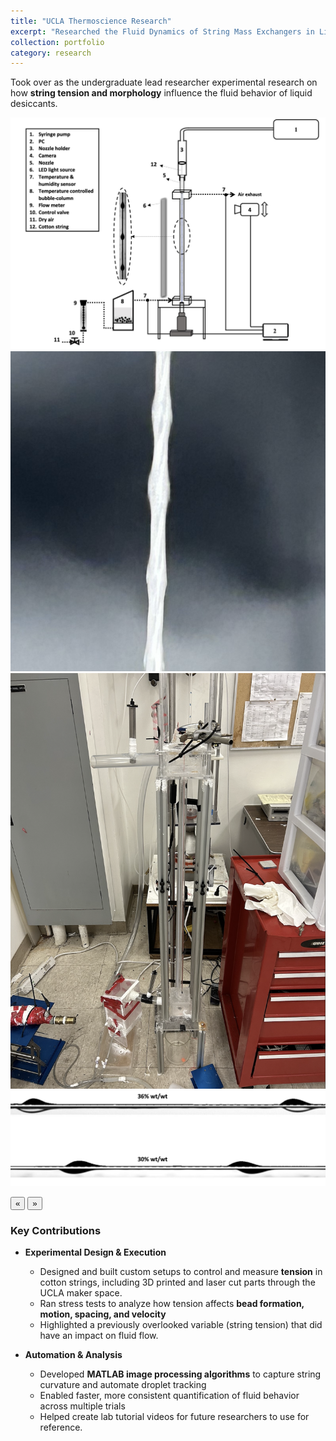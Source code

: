 ```yaml
---
title: "UCLA Thermoscience Research"
excerpt: "Researched the Fluid Dynamics of String Mass Exchangers in Liquid Desiccant Applications"
collection: portfolio
category: research
---
```

Took over as the undergraduate lead researcher experimental research on how **string tension and morphology** influence the fluid behavior of liquid desiccants.

<div class="glider-contain">
  <div class="glider">
    <img src="/images/lab0.png" alt="Rover 2" class="content-image" />
    <img src="/images/lab1.png" alt="Rover 2 course" class="content-image" />
    <img src="/images/lab2.png" alt="Rover wiring" class="content-image" />
    <img src="/images/lab5.png" alt="Rover wiring" class="content-image" />
  </div>

  <button aria-label="Previous" class="glider-prev">«</button>
  <button aria-label="Next" class="glider-next">»</button>
  <div role="tablist" class="dots"></div>
</div>

### Key Contributions

- **Experimental Design & Execution**
  - Designed and built custom setups to control and measure **tension** in cotton strings, including 3D printed and laser cut parts through the UCLA maker space.  
  - Ran stress tests to analyze how tension affects **bead formation, motion, spacing, and velocity**  
  - Highlighted a previously overlooked variable (string tension) that did have an impact on fluid flow.

- **Automation & Analysis**
  - Developed **MATLAB image processing algorithms** to capture string curvature and automate droplet tracking  
  - Enabled faster, more consistent quantification of fluid behavior across multiple trials
  - Helped create lab tutorial videos for future researchers to use for reference.   

<script>
  window.addEventListener('load', function(){
    new Glider(document.querySelector('.glider'), {
      slidesToShow: 1,
      dots: '.dots',
      draggable: true,
      arrows: {
        prev: '.glider-prev',
        next: '.glider-next'
      }
    });
  });
</script>
